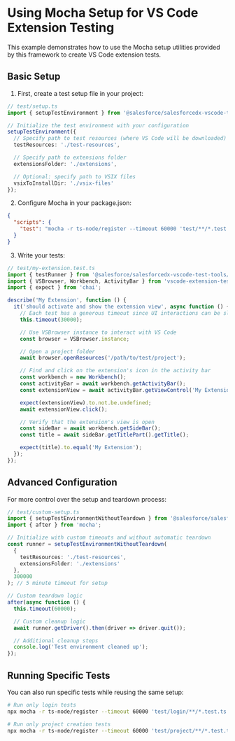 # Using Mocha Setup for VS Code Extension Testing

This example demonstrates how to use the Mocha setup utilities provided by this framework to create VS Code extension tests.

## Basic Setup

1. First, create a test setup file in your project:

```typescript
// test/setup.ts
import { setupTestEnvironment } from '@salesforce/salesforcedx-vscode-test-tools/lib/setup/mocha-setup';

// Initialize the test environment with your configuration
setupTestEnvironment({
  // Specify path to test resources (where VS Code will be downloaded)
  testResources: './test-resources',

  // Specify path to extensions folder
  extensionsFolder: './extensions',

  // Optional: specify path to VSIX files
  vsixToInstallDir: './vsix-files'
});
```

2. Configure Mocha in your package.json:

```json
{
  "scripts": {
    "test": "mocha -r ts-node/register --timeout 60000 'test/**/*.test.ts' --require test/setup.ts"
  }
}
```

3. Write your tests:

```typescript
// test/my-extension.test.ts
import { testRunner } from '@salesforce/salesforcedx-vscode-test-tools/lib/setup/mocha-setup';
import { VSBrowser, Workbench, ActivityBar } from 'vscode-extension-tester';
import { expect } from 'chai';

describe('My Extension', function () {
  it('should activate and show the extension view', async function () {
    // Each test has a generous timeout since UI interactions can be slow
    this.timeout(30000);

    // Use VSBrowser instance to interact with VS Code
    const browser = VSBrowser.instance;

    // Open a project folder
    await browser.openResources('/path/to/test/project');

    // Find and click on the extension's icon in the activity bar
    const workbench = new Workbench();
    const activityBar = await workbench.getActivityBar();
    const extensionView = await activityBar.getViewControl('My Extension');

    expect(extensionView).to.not.be.undefined;
    await extensionView.click();

    // Verify that the extension's view is open
    const sideBar = await workbench.getSideBar();
    const title = await sideBar.getTitlePart().getTitle();

    expect(title).to.equal('My Extension');
  });
});
```

## Advanced Configuration

For more control over the setup and teardown process:

```typescript
// test/custom-setup.ts
import { setupTestEnvironmentWithoutTeardown } from '@salesforce/salesforcedx-vscode-test-tools/lib/setup/mocha-setup';
import { after } from 'mocha';

// Initialize with custom timeouts and without automatic teardown
const runner = setupTestEnvironmentWithoutTeardown(
  {
    testResources: './test-resources',
    extensionsFolder: './extensions'
  },
  300000
); // 5 minute timeout for setup

// Custom teardown logic
after(async function () {
  this.timeout(60000);

  // Custom cleanup logic
  await runner.getDriver().then(driver => driver.quit());

  // Additional cleanup steps
  console.log('Test environment cleaned up');
});
```

## Running Specific Tests

You can also run specific tests while reusing the same setup:

```bash
# Run only login tests
npx mocha -r ts-node/register --timeout 60000 'test/login/**/*.test.ts' --require test/setup.ts

# Run only project creation tests
npx mocha -r ts-node/register --timeout 60000 'test/project/**/*.test.ts' --require test/setup.ts
```
